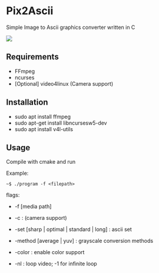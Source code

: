 # Pix2Ascii
Simple Image to Ascii graphics converter written in C


![](https://raw.githubusercontent.com/Blackdeer1524/Pix2Ascii/master/Media/CurrentProjectState.gif)

## Requirements
 * FFmpeg
 * ncurses     
 * [Optional] video4linux (Camera support)

## Installation

 * sudo apt install ffmpeg
 * sudo apt-get install libncursesw5-dev
 * sudo apt install v4l-utils

## Usage

Compile with cmake and run 

Example:
```console
~$ ./program -f <filepath> 
```

flags:

* -f [media path]
  
* -c : (camera support)
  
* -set [sharp | optimal | standard | long] : ascii set
  
* -method [average | yuv] : grayscale conversion methods
  
* -color : enable color support
  
* -nl : loop video; -1 for infinite loop
  
